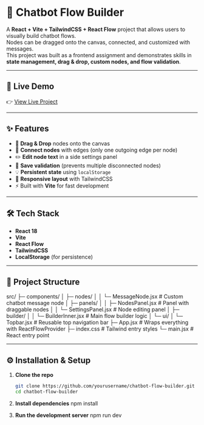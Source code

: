 # 🤖 Chatbot Flow Builder

A **React + Vite + TailwindCSS + React Flow** project that allows users to visually build chatbot flows.  
Nodes can be dragged onto the canvas, connected, and customized with messages.  
This project was built as a frontend assignment and demonstrates skills in **state management, drag & drop, custom nodes, and flow validation**.

---

## 🚀 Live Demo
👉 [View Live Project](https://bit-speed.vercel.app/)


---

## ✨ Features
- 🎨 **Drag & Drop** nodes onto the canvas
- 🔗 **Connect nodes** with edges (only one outgoing edge per node)
- ✏️ **Edit node text** in a side settings panel
- 💾 **Save validation** (prevents multiple disconnected nodes)
- 💡 **Persistent state** using `localStorage`
- 📱 **Responsive layout** with TailwindCSS
- ⚡ Built with **Vite** for fast development

---

## 🛠️ Tech Stack
- **React 18**
- **Vite**
- **React Flow**
- **TailwindCSS**
- **LocalStorage** (for persistence)

---

## 📂 Project Structure

src/
 ├─ components/
 │   ├─ nodes/
 │   │   └─ MessageNode.jsx     # Custom chatbot message node
 │   ├─ panels/
 │   │   ├─ NodesPanel.jsx      # Panel with draggable nodes
 │   │   └─ SettingsPanel.jsx   # Node editing panel
 │   ├─ builder/
 │   │   └─ BuilderInner.jsx    # Main flow builder logic
 │   └─ ui/
 │       └─ Topbar.jsx          # Reusable top navigation bar
 ├─ App.jsx                     # Wraps everything with ReactFlowProvider
 ├─ index.css                   # Tailwind entry styles
 └─ main.jsx                    # React entry point

 
---

## ⚙️ Installation & Setup

1. **Clone the repo**
   ```bash
   git clone https://github.com/yourusername/chatbot-flow-builder.git
   cd chatbot-flow-builder
2. **Install dependencies**
    npm install

3. **Run the development server**
    npm run dev
